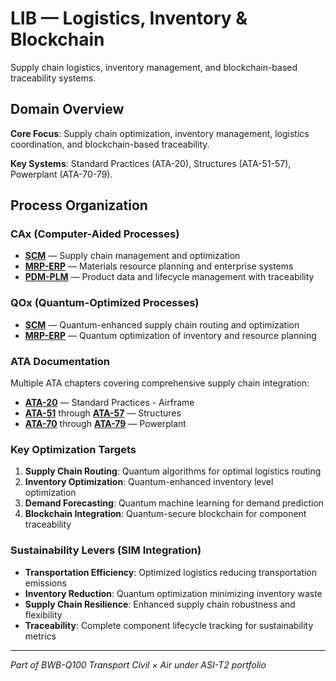 # LIB — Logistics, Inventory & Blockchain

Supply chain logistics, inventory management, and blockchain-based traceability systems.

## Domain Overview

**Core Focus**: Supply chain optimization, inventory management, logistics coordination, and blockchain-based traceability.

**Key Systems**: Standard Practices (ATA-20), Structures (ATA-51-57), Powerplant (ATA-70-79).

## Process Organization

### CAx (Computer-Aided Processes)
- **[SCM](./cax/SCM/)** — Supply chain management and optimization
- **[MRP-ERP](./cax/MRP-ERP/)** — Materials resource planning and enterprise systems
- **[PDM-PLM](./cax/PDM-PLM/)** — Product data and lifecycle management with traceability

### QOx (Quantum-Optimized Processes)
- **[SCM](./qox/SCM/)** — Quantum-enhanced supply chain routing and optimization
- **[MRP-ERP](./qox/MRP-ERP/)** — Quantum optimization of inventory and resource planning

### ATA Documentation
Multiple ATA chapters covering comprehensive supply chain integration:
- **[ATA-20](./ata/ATA-20/)** — Standard Practices - Airframe
- **[ATA-51](./ata/ATA-51/)** through **[ATA-57](./ata/ATA-57/)** — Structures
- **[ATA-70](./ata/ATA-70/)** through **[ATA-79](./ata/ATA-79/)** — Powerplant

### Key Optimization Targets
1. **Supply Chain Routing**: Quantum algorithms for optimal logistics routing
2. **Inventory Optimization**: Quantum-enhanced inventory level optimization
3. **Demand Forecasting**: Quantum machine learning for demand prediction
4. **Blockchain Integration**: Quantum-secure blockchain for component traceability

### Sustainability Levers (SIM Integration)
- **Transportation Efficiency**: Optimized logistics reducing transportation emissions
- **Inventory Reduction**: Quantum optimization minimizing inventory waste
- **Supply Chain Resilience**: Enhanced supply chain robustness and flexibility
- **Traceability**: Complete component lifecycle tracking for sustainability metrics

---

*Part of BWB-Q100 Transport Civil × Air under ASI-T2 portfolio*
